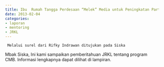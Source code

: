 ```yaml
---
title: Ibu  Rumah Tangga Perdesaan “Melek” Media untuk Peningkatan Partisipasi  Perempuan dan Pemenuhan Kebutuhan Informasi - Mentoring 4 Februari 2013 
date: 2013-02-04
categories:
- laporan
- mentoring
- JRKL
---
```


     Melalui surel dari Rifky Indrawan ditujukan pada Siska 

Mbak Siska, Ini kami sampaikan pemberitahuan JRKL tentang program CMB. Informasi lengkapnya dapat dilihat di lampiran. 

